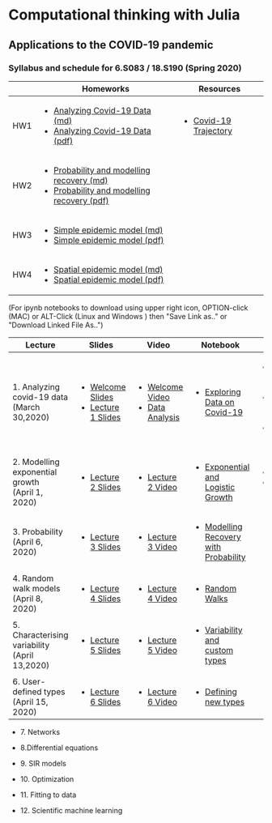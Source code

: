 <h1> Computational thinking with Julia  </h1>
<h2>  Applications to the COVID-19 pandemic </h2>
<h3> Syllabus and schedule for 6.S083 / 18.S190 (Spring 2020) </h3>

||Homeworks|Resources|
|--|--|--|
|HW1 |  <ul> <li>[Analyzing Covid-19 Data (md)][md:hw1]</li>  <li>[Analyzing Covid-19 Data (pdf)][pdf:hw1] </li> </ul>|<ul><li>[Covid-19 Trajectory](https://aatishb.com/covidtrends/) </li></ul>|
|HW2 |  <ul> <li>[ Probability and modelling recovery (md)][md:hw2]</li>  <li>[Probability and modelling recovery (pdf)][pdf:hw2] </li> </ul>||
|HW3 |  <ul> <li>[Simple epidemic model (md)][md:hw3]</li>  <li>[Simple epidemic model (pdf)][pdf:hw3] </li> </ul>||
|HW4 |  <ul> <li>[Spatial epidemic model (md)][md:hw4]</li>  <li>[Spatial epidemic model (pdf)][pdf:hw4] </li> </ul>||


[md:hw1]:https://github.com/mitmath/6S083/blob/master/problem_sets/PS1.md
[md:hw2]:https://github.com/mitmath/6S083/blob/master/problem_sets/PS2.md
[md:hw3]:https://github.com/mitmath/6S083/blob/master/problem_sets/PS3.md
[md:hw4]:https://github.com/mitmath/6S083/blob/master/problem_sets/PS4.md


[pdf:hw1]:https://docs.google.com/viewer?url=https://github.com/mitmath/6S083/raw/master/problem_sets/PS1.pdf
[pdf:hw2]:https://docs.google.com/viewer?url=https://github.com/mitmath/6S083/raw/master/problem_sets/PS2.pdf
[pdf:hw3]:https://docs.google.com/viewer?url=https://github.com/mitmath/6S083/raw/master/problem_sets/PS3.pdf
[pdf:hw4]:https://docs.google.com/viewer?url=https://github.com/mitmath/6S083/raw/master/problem_sets/PS4.pdf


(For ipynb notebooks to download using upper right icon,  OPTION-click (MAC) or ALT-Click (Linux and Windows ) then "Save Link as.." or "Download Linked File As..")

|Lecture| Slides | Video  | Notebook | Other Resources |
|--|--|--|--|--|
| 1. Analyzing covid-19 data <br> (March 30,2020) | <ul><li> [Welcome Slides][welcome]</li><li> [Lecture 1 Slides][1] </li></ul> | <ul> <li> [Welcome Video][video:welcome] </li>  <li> [Data Analysis][video:dataanal] </li> </ul> |  <ul><li>[Exploring Data on Covid-19][notebook:exploring] </li></ul>| <ul>  <li> [Video: 3Blue1Brown:Simulating an Epidemic][res1] </li> <li> [Video: How to Tell If We're Beating COVID-19][res2] </li> <li>   [Blog: COVID-19 in Denmark][res3]</ul> |
 |2. Modelling exponential growth <br> (April 1, 2020) | <ul><li>[Lecture 2 Slides][2]</li></ul>  |<ul><li>  [Lecture 2 Video][video:2] </li></ul> |<ul><li>[Exponential and Logistic Growth][notebook:2]</li></ul>|<ul><li>[Covid-19 Trajectory](https://aatishb.com/covidtrends/)</li> <li> [xkcd comic "Scenario 4"](https://xkcd.com/2289/) </li> </ul>|
 |3. Probability <br> (April 6, 2020) | <ul><li>[Lecture 3 Slides][3]</li></ul> | <ul> <li> [Lecture 3 Video][video:3] </li></ul> |<ul><li>[Modelling Recovery with Probability][notebook:3]</li></ul>|
|4. Random walk models  <br> (April 8, 2020) | <ul><li>[Lecture 4 Slides][4]</li></ul> | <ul> <li> [Lecture 4 Video][video:4] </li></ul> |<ul><li>[Random Walks][notebook:4]</li></ul>|
 |5. Characterising variability <br> (April 13,2020)| <ul><li>[Lecture 5 Slides][5]</li></ul> | <ul> <li> [Lecture 5 Video][video:5] </li></ul> |<ul><li>[Variability and custom types][notebook:5]</li></ul>|   
| 6. User-defined types <br> (April 15, 2020) |<ul><li>[Lecture 6 Slides][6]</li></ul> |<ul> <li> [Lecture 6 Video][video:6] </li></ul> | <ul><li>[Defining new types][notebook:6]</li></ul>|   
  <ul>
    <li>
7. Networks
   </li>
  </ul>
  <ul>
    <li>
8.Differential equations
    </li>
  </ul>
  <ul>
    <li>
9. SIR models
  </li>
  </ul>
  <ul>
    <li>
10. Optimization
   </li>
  </ul>
  <ul>
    <li>
11. Fitting to data
  </li>
</ul>
<ul>
 <li>
12. Scientific machine learning
 </li>
 </ul>
 
[1]:https://docs.google.com/viewer?url=https://github.com/mitmath/6S083/raw/master/lectures/01.%20Introduction%20to%20Julia.pdf
[2]:https://docs.google.com/viewer?url=https://github.com/mitmath/6S083/raw/master/lectures/02.%20Introduction%20to%20modelling.pdf
[3]:https://docs.google.com/viewer?url=https://github.com/mitmath/6S083/raw/master/lectures/03.%20Probability.pdf
[4]:https://docs.google.com/viewer?url=https://github.com/mitmath/6S083/raw/master/lectures/04.%20Probability%20II%20and%20random%20walks.pdf
[5]:https://github.com/mitmath/6S083/raw/master/lectures/05.%20Variability%20and%20custom%20types.pdf
[6]:https://github.com/mitmath/6S083/raw/master/lectures/06.%20Defining%20new%20types%20to%20represent%20data.pdf

[video:welcome]:https://video.odl.mit.edu/videos/25acbf684dbd4fb18caa694dc1e9cb4a/
[video:dataanal]:https://video.odl.mit.edu/videos/6fd61898f9c841bfbf79c7163a2c960d/
[video:2]:https://mit.zoom.us/rec/play/tZcqJu2hrWk3EoCU5ASDA6JwW43rJqOs0nQb8voJmEjgBnQBNVvybrFANuBdT4BwqQyhLs2fsHc_EOcH?continueMode=true&_x_zm_rtaid=ASHU40TnQm6DiHQVTVcqtg.1586018029563.8875e6e3159640b6b791712564660e4c&_x_zm_rhtaid=946
[video:3]:https://mit.zoom.us/rec/share/vdNMC4yg3W9ISZXV5XvyXLQ4PYHUaaa8g3cW__UNyUrv2YVoyW8RMCvfmWE2Axxk
[video:4]:https://mit.zoom.us/rec/share/_tBoKZ7Z0UpJX6-O6kfcQrERBo3veaa8hCMa_6VZn024oOZsopE1_HE1CF0ZnpLB?startTime=1586372102000
[video:5]:https://mit.zoom.us/rec/share/y8x_No_QriBIXtbPs2vQc54oGK3oaaa80HUZrqVbxUz8o_RDWEGav3XoJN54wLpx
[video:6]:https://mit.zoom.us/rec/share/2tV7C66r2jhObKPs1WbcZqInRa3ZX6a8gyVL_aZbyUkq9TEEKy-uFAPg0XBUN6gF

[notebook:exploring]:https://nbviewer.jupyter.org/github/mitmath/6S083/blob/c7e60979a98ea733d144483a296687a6370a333d/lectures/live/01%20-%20Exploring%20COVID-19%20data.ipynb
[notebook:2]:https://nbviewer.jupyter.org/github/mitmath/6S083/blob/master/lectures/live/02%20-%20Exponential%20and%20logistic%20growth.ipynb
[notebook:3]:https://nbviewer.jupyter.org/github/mitmath/6S083/blob/master/lectures/live/03%20-%20Modelling%20recovery%20process%20using%20probability.ipynb
[notebook:4]:https://nbviewer.jupyter.org/github/mitmath/6S083/blob/master/lectures/live/04%20-%20Random%20walks.ipynb
[notebook:5]:https://nbviewer.jupyter.org/github/mitmath/6S083/blob/master/lectures/live/05%20-%20Variability%20and%20custom%20types.ipynb
[notebook:6]:https://nbviewer.jupyter.org/github/mitmath/6S083/blob/c4720cd0e8d96e2991d888a8a21cd41cdc1d46c7/lectures/live/06%20-%20Defining%20new%20types.ipynb

[res1]:https://www.youtube.com/watch?v=gxAaO2rsdIs&feature=youtu.be&t=1
[res2]:https://www.youtube.com/watch?v=54XLXg4fYsc
[res3]:https://doktormike.gitlab.io/post/covid-19/
[welcome]:https://docs.google.com/presentation/d/1S8PjNJoKDOqjZM1mkhFwfLMFMzA7DOy8tOODfJxSH6Q/edit#slide=id.p
